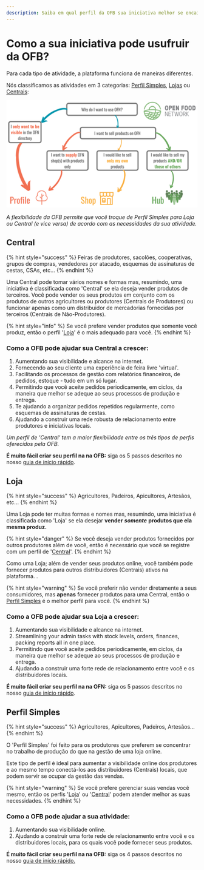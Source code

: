 ```yaml
---
description: Saiba em qual perfil da OFB sua iniciativa melhor se encaixa.
---
```


# Como a sua iniciativa pode usufruir da OFB?

Para cada tipo de atividade, a plataforma funciona de maneiras diferentes.

Nós classificamos as atividades em 3 categorias: [Perfil Simples](https://app.gitbook.com/@ofn-brasil/s/guide-ofn/~/drafts/-M1agwj8wgQ-HECDEnOf/your-quick-start-on-ofn-given-who-you-are#profile/@drafts), [Lojas](https://app.gitbook.com/@ofn-brasil/s/guide-ofn/~/drafts/-M1agwj8wgQ-HECDEnOf/your-quick-start-on-ofn-given-who-you-are#shop/@drafts) ou [Centrais](https://app.gitbook.com/@ofn-brasil/s/guide-ofn/~/drafts/-M1agwj8wgQ-HECDEnOf/your-quick-start-on-ofn-given-who-you-are#hub/@drafts):

![](.gitbook/assets/l-flowchart-1.png)

_A flexibilidade da OFB permite que você troque de Perfil Simples para Loja ou Central \(e vice versa\) de acordo com as necessidades da sua atividade._ 

## Central

{% hint style="success" %}
Feiras de produtores, sacolões, cooperativas, grupos de compras, vendedores por atacado, esquemas de assinaturas de cestas, CSAs, etc...
{% endhint %}

Uma Central pode tomar vários nomes e formas mas, resumindo, uma iniciativa é classificada como 'Central' se ela deseja vender produtos de terceiros. Você pode vender os seus produtos em conjunto com os produtos de outros agricultores ou produtores \(Centrais de Produtores\) ou funcionar apenas como um distribuidor de mercadorias fornecidas por terceiros \(Centrais de Não-Produtores\).

{% hint style="info" %}
Se você prefere vender produtos que somente você produz, então o perfil '[Loja](https://app.gitbook.com/@ofn-brasil/s/guide-ofn/~/drafts/-M1agwj8wgQ-HECDEnOf/your-quick-start-on-ofn-given-who-you-are#shop/@drafts)' é o mais adequado para você.
{% endhint %}

### Como a OFB pode ajudar sua Central a crescer:

1. Aumentando sua visibilidade e alcance na internet.
2. Fornecendo ao seu cliente uma experiência de feira livre 'virtual'.
3. Facilitando os processos de gestão com relatórios financeiros, de pedidos, estoque - tudo em um só lugar. 
4. Permitindo que você aceite pedidos periodicamente, em ciclos, da maneira que melhor se adeque ao seus processos de produção e entrega.
5. Te ajudando a organizar pedidos repetidos regularmente, como esquemas de assinaturas de cestas. 
6. Ajudando a construir uma rede robusta de relacionamento entre produtores e iniciativas locais.

_Um perfil de 'Central' tem a maior flexibilidade entre os três tipos de perfis oferecidos pela OFB._

**É muito fácil criar seu perfil na na OFB:** siga os 5 passos descritos no nosso [guia de início rápido](https://app.gitbook.com/@ofn-brasil/s/guide-ofn/~/drafts/-M1agwj8wgQ-HECDEnOf/quick-start-guides/multi-producers-shop-hub-quick-setup-guide/@drafts). 

## Loja

{% hint style="success" %}
Agricultores, Padeiros, Apicultores, Artesãos, etc...
{% endhint %}

Uma Loja pode ter muitas formas e nomes mas, resumindo, uma iniciativa é classificada como 'Loja' se ela desejar **vender** _**somente**_ **produtos que ela mesma produz.** 

{% hint style="danger" %}
Se você deseja vender produtos fornecidos por outros produtores além de você, então é necessário que você se registre com um perfil de '[CentraI](https://app.gitbook.com/@ofn-brasil/s/guide-ofn/~/drafts/-M1agwj8wgQ-HECDEnOf/your-quick-start-on-ofn-given-who-you-are#hub/@drafts)'. 
{% endhint %}

Como uma Loja; além de vender seus produtos online, você também pode fornecer produtos para outros distribuidores \(Centrais\) ativos na plataforma. .

{% hint style="warning" %}
Se você preferir não vender diretamente a seus consumidores, mas **apenas** fornecer produtos para uma Central, então o [Perfil Simples](https://app.gitbook.com/@ofn-brasil/s/guide-ofn/~/drafts/-M1agwj8wgQ-HECDEnOf/your-quick-start-on-ofn-given-who-you-are#profile/@drafts) é o melhor perfil para você.
{% endhint %}

### Como a OFB pode ajudar sua Loja a crescer:

1. Aumentando sua visibilidade e alcance na internet.
2. Streamlining your admin tasks with stock levels, orders, finances, packing reports all in one place.
3. Permitindo que você aceite pedidos periodicamente, em ciclos, da maneira que melhor se adeque ao seus processos de produção e entrega.
4. Ajudando a construir uma forte rede de relacionamento entre você e os distribuidores locais.

**É muito fácil criar seu perfil na na OFN:** siga os 5 passos descritos no nosso [guia de início rápido](https://app.gitbook.com/@ofn-brasil/s/guide-ofn/~/drafts/-M1agwj8wgQ-HECDEnOf/quick-start-guides/multi-producers-shop-hub-quick-setup-guide/@drafts). 

## Perfil Simples

{% hint style="success" %}
Agricultores, Apicultores, Padeiros, Artesãos...
{% endhint %}

O 'Perfil Simples' foi feito para os produtores que preferem se concentrar no trabalho de produção do que na gestão de uma loja online.

Este tipo de perfil é ideal para aumentar a visibilidade online dos produtores e ao mesmo tempo conectá-los aos distribuidores \(Centrais\) locais, que podem servir se ocupar da gestão das vendas. 

{% hint style="warning" %}
Se você prefere gerenciar suas vendas você mesmo, então os perfis '[Loja](https://app.gitbook.com/@ofn-brasil/s/guide-ofn/~/drafts/-M1agwj8wgQ-HECDEnOf/your-quick-start-on-ofn-given-who-you-are#shop/@drafts)' ou '[Central](https://app.gitbook.com/@ofn-brasil/s/guide-ofn/~/drafts/-M1agwj8wgQ-HECDEnOf/your-quick-start-on-ofn-given-who-you-are#hub/@drafts)' podem atender melhor as suas necessidades. 
{% endhint %}

### Como a OFB pode ajudar a sua atividade:

1. Aumentando sua visibilidade online.
2. Ajudando a construir uma forte rede de relacionamento entre você e os distribuidores locais, para os quais você pode fornecer seus produtos.

**É muito fácil criar seu perfil na na OFB:** siga os 4 passos descritos no nosso [guia de início rápido. ](https://app.gitbook.com/@ofn-brasil/s/guide-ofn/~/drafts/-M1agwj8wgQ-HECDEnOf/quick-start-guides/profile-only-quick-setup-guide/@drafts)

